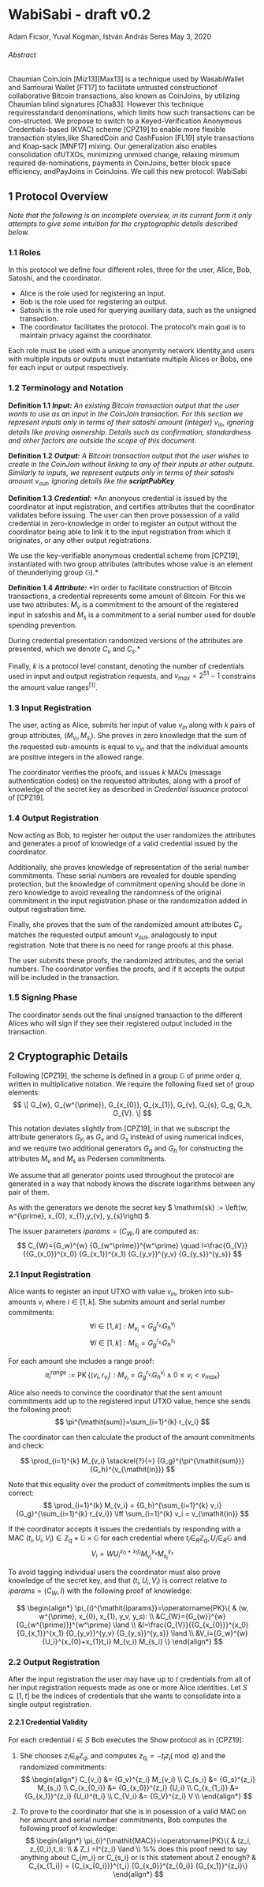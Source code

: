# WabiSabi - draft v0.2
Adam Ficsor, Yuval Kogman, István András Seres
May 3, 2020

###### Abstract
Chaumian CoinJoin [Miz13][Max13] is a technique used by WasabiWallet and Samourai Wallet [FT17] to facilitate untrusted constructionof collaborative Bitcoin transactions, also known as CoinJoins, by utilizing Chaumian blind signatures [Cha83]. However this technique requiresstandard denominations, which limits how such transactions can be con-structed.
We propose to switch to a Keyed-Verification Anonymous Credentials-based (KVAC) scheme [CPZ19] to enable more flexible transaction styles,like SharedCoin and CashFusion [FL19] style transactions and Knap-sack [MNF17] mixing.  Our generalization also enables consolidation ofUTXOs,  minimizing unmixed change,  relaxing minimum required de-nominations, payments in CoinJoins, better block space efficiency, andPayJoins in CoinJoins. We call this new protocol: WabiSabi

## 1 Protocol Overview
*Note that the following is an incomplete overview, in its current form it only attempts to give some intuition for the cryptographic details described below.*

### 1.1  Roles
In this protocol we define four different roles, three for the user, Alice, Bob, Satoshi, and the coordinator.
- Alice is the role used for registering an input.
- Bob is the role used for registering an output.
- Satoshi is the role used for querying auxiliary data, such as the unsigned transaction.
- The coordinator facilitates the protocol. The protocol’s main goal is to maintain privacy against the coordinator.

Each role must be used with a unique anonymity network identity,and users with multiple inputs or outputs must instantiate multiple Alices or Bobs, one for each input or output respectively.

### 1.2 Terminology and Notation

**Definition 1.1** ***Input:*** *An existing Bitcoin transaction output that the user wants to use as an input in the CoinJoin transaction. For this section we represent inputs only in terms of their satoshi amount (integer) $v_{\mathit{in}}$, ignoring details like proving ownership. Details such as confirmation, standardness and other factors are outside the scope of this document.*

**Definition 1.2** ***Output:*** *A Bitcoin transaction output that the user wishes to create in the CoinJoin without linking to any of their inputs or other outputs. Similarly to inputs, we represent outputs only in terms of their satoshi amount $v_{\mathit{out}}$, ignoring details like the* ***scriptPubKey***

**Definition 1.3** ***Credential:*** *An anonyous credential is issued by the coordinator at input registration, and certifies attributes that the coordinator validates before issuing. The user can then prove possession of a valid credential in zero-knowledge in order to register an output without the coordinator being able to link it to the input registration from which it originates, or any other output registrations.

We use the key-verifiable anonymous credential scheme from [CPZ19], instantiated with two group attributes (attributes whose value is an element of theunderlying group  $\mathbb{G}$).*

**Definition 1.4** ***Attribute:*** *In order to facilitate construction of Bitcoin transactions, a credential represents some amount of Bitcoin. For this we use two attributes: $M_v$ is a commitment to the amount of the registered input in satoshis and $M_s$ is a commitment to a serial number used for double spending prevention.

During credential presentation randomized versions of the attributes are presented, which we denote $C_v$ and $C_s$.*

Finally, $k$ is a protocol level constant, denoting the number of credentials used in input and output registration requests, and $v_{\mathit{max}} = 2^{51}-1$ constrains the amount value ranges<sup>[1]</sup>.

[//]: # (TODO Link to a footnotes section at the bottom for the line above's [1])

### 1.3 Input Registration
The user, acting as Alice, submits her input of value $v_{\mathit{in}}$ along with $k$ pairs of group attributes,
$(M_{v_i}, M_{s_i})$.
She proves in zero knowledge that the sum of the requested sub-amounts is equal to $v_{\mathit{in}}$ and that the individual amounts are positive integers in the allowed range.

[//]: # (TODO decide if we want additional input credentials if we go with OR proof variant open questions: - pedersen multicommitment for amount and serial or two separate group attributes? - if separate, extra generator + randomness for unconditional hiding of serial number even after revealing serial?)

The coordinator verifies the proofs, and issues $k$ MACs (message authentication codes) on the requested attributes, along with a proof of knowledge of the secret key as described in *Credential Issuance* protocol of [CPZ19].

### 1.4 Output Registration
Now acting as Bob, to register her output the user randomizes the attributes and generates a proof of knowledge of a valid credential issued by the coordinator.

Additionally, she proves knowledge of representation of the serial number commitments. These serial numbers are revealed for double spending protection, but the knowledge of commitment opening should be done in zero knowledge to avoid revealing the randomness of the original commitment in the input registration phase or the randomization added in output registration time.

Finally, she proves that the sum of the randomized amount attributes $C_v$ matches the requested output amount $v_{\mathit{out}}$, analogously to input registration. Note that there is no need for range proofs at this phase.

The user submits these proofs, the randomized attributes, and the serial numbers. The coordinator verifies the proofs, and if it accepts the output will be included in the transaction.

### 1.5 Signing Phase
The coordinator sends out the final unsigned transaction to the different Alices who will sign if they see their registered output included in the transaction.

## 2 Cryptographic Details
Following [CPZ19], the scheme is defined in a group $\mathbb{G}$ of prime order $q$, written in multiplicative notation.
We require the following fixed set of group elements:
$$
\[
G_{w}, G_{w^{\prime}}, G_{x_{0}}, G_{x_{1}},
G_{v}, G_{s}, G_g, G_h,
G_{V}.
\]
$$

This notation deviates slightly from [CPZ19], in that we subscript the attribute generators $G_{y_i}$ as $G_v$ and $G_s$ instead of using numerical indices, and we require two additional generators $G_g$ and $G_h$ for constructing the attributes $M_v$ and $M_s$ as Pedersen commitments.

We assume that all generator points used throughout the protocol are generated in a way that nobody knows the discrete logarithms between any pair of them.

As with the generators we denote the secret key
$ \mathrm{sk} := \left(w, w^{\prime}, x_{0}, x_{1},y_{v}, y_{s}\right) $.

The issuer parameters
$\mathit{iparams} =  (C_{W}, I)$
are computed as:
$$
C_{W}={G_w}^{w} {G_{w^\prime}}^{w^\prime}
\quad
I=\frac{G_{V}}{{G_{x_0}}^{x_0} {G_{x_1}}^{x_1} {G_{y_v}}^{y_v} {G_{y_s}}^{y_s}}
$$

### 2.1 Input Registration


Alice wants to register an input UTXO with value $v_{\mathit{in}}$, broken into sub-amounts $v_i$ where $i \in \left[1,k\right]$.
She submits amount and serial number commitments:
$$ \forall i \in \left[1,k\right]: M_{v_i}={G_g}^{r_{v_i}}{G_h}^{v_i} $$
$$ \forall i \in \left[1,k\right]: M_{s_i}={G_g}^{r_{s_i}}{G_h}^{s_i} $$

For each amount she includes a range proof:
$$
\pi^{\mathit{range}}_i := \operatorname{PK}\left\{\left(v_i, r_{v_i} \right) :
M_{v_i} = {G_g}^{r_{v_i}}{G_h}^{v_i}
\land
0 \leq v_i < v_{\mathit{max}} \right\}
$$

Alice also needs to convince the coordinator that the sent amount commitments add up to the registered input UTXO value, hence she sends the following proof:
$$ \pi^{\mathit{sum}}=\sum_{i=1}^{k} r_{v_i} $$

The coordinator can then calculate the product of the amount commitments and check:

$$ \prod_{i=1}^{k} M_{v_i}
\stackrel{?}{=}
{G_g}^{\pi^{\mathit{sum}}}{G_h}^{v_{\mathit{in}}}
$$

Note that this equality over the product of commitments implies the sum is correct:
$$
\prod_{i=1}^{k} M_{v_i}
= {G_h}^{\sum_{i=1}^{k} v_i} {G_g}^{\sum_{i=1}^{k} r_{v_i}}
\iff
\sum_{i=1}^{k} v_i = v_{\mathit{in}}
$$

If the coordinator accepts it issues the credentials by responding with a MAC
$(t_i, U_i, V_i) \in \mathbb{Z}_q \times \mathbb{G} \times \mathbb{G}$ for each credential
where
$t_i \in_{R} \mathbb{Z}_{q}, U_i \in_{R} \mathbb{G}$
and
$$
V_i=W {U_i}^{x_{0}+x_{1} t_i}{M_{v_i}}^{y_v} {M_{s_i}}^{y_s}
$$

To avoid tagging individual users the coordinator must also prove knowledge of the secret key, and that $(t_i, U_i, V_i)$ is correct relative to $\mathit{iparams}=(C_{W}, I)$ with the following proof of knowledge:

[//]: # (TODO rephrase this a little or cite so it's not plagiarism)

$$
\begin{align*}
\pi_{i}^{\mathit{iparams}}=\operatorname{PK}\{ & (w, w^{\prime}, x_{0}, x_{1}, y_v, y_s): \\
&C_{W}={G_{w}}^{w} {G_{w^{\prime}}}^{w^\prime} \land \\
&I=\frac{G_{V}}{{G_{x_{0}}}^{x_0} {G_{x_1}}^{x_1} {G_{y_v}}^{y_v} {G_{y_s}}^{y_s}} \land \\
&V_i={G_w}^{w}{U_i}^{x_{0}+x_{1}t_i} M_{v_i} M_{s_i}
\}
\end{align*}
$$

### 2.2 Output Registration
After the input registration the user may have up to $t$ credentials from all of her input registration requests made as one or more Alice identities.
Let $S \subseteq \left[1,t\right]$ be the indices of credentials that she wants to consolidate into a single output registration.

#### 2.2.1 Credential Validity
For each credential $i \in S$ Bob executes the $\mathsf{Show}$ protocol as in [CPZ19]:

1. She chooses $z_i \in_{R} \mathbb{Z}_{q}$, and computes $z_{0_i}=-{t_i} {z_i} (\bmod q)$ and the randomized commitments:
    $$
    \begin{align*}
    C_{v_i}     &= {G_v}^{z_i} M_{v_i} \\
    C_{s_i}     &= {G_s}^{z_i} M_{s_i} \\
    C_{x_{0_i}} &= {G_{x_0}}^{z_i} {U_i} \\
    C_{x_{1_i}} &= {G_{x_1}}^{z_i} {U_i}^{t_i} \\
    C_{V_i}     &= {G_V}^{z_i} V \\
    \end{align*}
    $$

2. To prove to the coordinator that she is in posession of a valid MAC on her amount and serial number commitments, Bob computes the following proof of knowledge:
$$
\begin{align*}
\pi_{i}^{\mathit{MAC}}=\operatorname{PK}\{
& (z_i, z_{0_i},t_i): \\
& Z_i =I^{z_i} \land \\ %% does this proof need to say anything about C_{m_i} or C_{s_i} or is this statement about Z enough?
& C_{x_{1_i}} = {C_{x_{0_i}}}^{t_i} {G_{x_0}}^{z_{0_i}} {G_{x_1}}^{z_i}\}
\end{align*}
$$

[//]: # (if we go with OR proof, then \lor M_{v_i} = {G_g}^{r_{v_i}} {G_h}^0)

